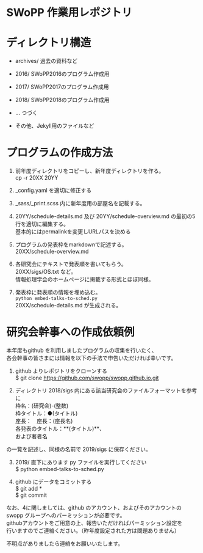 SWoPP 作業用レポジトリ
======================

# ディレクトリ構造

- archives/
  過去の資料など

- 2016/
  SWoPP2016のプログラム作成用
- 2017/
  SWoPP2017のプログラム作成用
- 2018/
  SWoPP2018のプログラム作成用 
- ... つづく

- その他、Jekyll用のファイルなど

# プログラムの作成方法
1. 前年度ディレクトリをコピーし、新年度ディレクトリを作る。  
cp -r 20XX 20YY

2. \_config.yaml を適切に修正する

3. \_sass/\_print.scss 内に新年度用の部屋名を記載する。

4. 20YY/schedule-details.md 及び 20YY/schedule-overview.md の最初の5行を適切に編集する。  
   基本的にはpermalinkを変更しURLパスを決める

5. プログラムの発表枠をmarkdownで記述する。  
   20XX/schedule-overview.md

6. 各研究会にテキストで発表順を書いてもらう。  
   20XX/sigs/OS.txt など。  
   情報処理学会のホームページに掲載する形式とほぼ同様。

7. 発表枠に発表順の情報を埋め込む。  
   `python embed-talks-to-sched.py`  
   20XX/schedule-details.md が生成される。
   
# 研究会幹事への作成依頼例

本年度もgithub を利用しましたプログラムの収集を行いたく、  
各会幹事の皆さまには情報を以下の手法で申告いただければ幸いです。  

1. github よりレポジトリをクローンする  
$ git clone https://github.com/swopp/swopp.github.io.git  

2. ディレクトリ 2018/sigs 内にある該当研究会のファイルフォーマットを参考に  
  枠名：(研究会)-(整数)  
枠タイトル：●(タイトル)  
座長：　座長：(座長名)  
各発表のタイトル：\*\*(タイトル)\*\*、  
および著者名  
  
の一覧を記述し、同様の名前で 2019/sigs に保存ください。

3.  2019/ 直下にあります py ファイルを実行してください  
$ python embed-talks-to-sched.py

4. github にデータをコミットする  
$ git add *  
$ git commit

なお、4に関しましては、github のアカウント、およびそのアカウントの  
swopp グループへのパーミッションが必要です。  
githubアカウントをご用意の上、報告いただければパーミッション設定を  
行いますのでご連絡ください。（昨年度設定された方は問題ありません）
  
不明点がありましたら連絡をお願いいたします。
